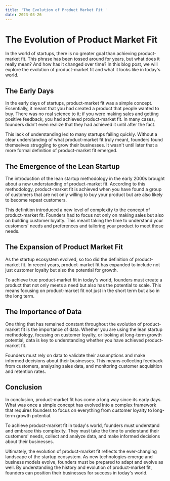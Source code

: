 ```yaml
---
title: 'The Evolution of Product Market Fit '
date: 2023-03-26
---
```


# The Evolution of Product Market Fit

In the world of startups, there is no greater goal than achieving product-market fit. This phrase has been tossed around for years, but what does it really mean? And how has it changed over time? In this blog post, we will explore the evolution of product-market fit and what it looks like in today's world.

## The Early Days

In the early days of startups, product-market fit was a simple concept. Essentially, it meant that you had created a product that people wanted to buy. There was no real science to it; if you were making sales and getting positive feedback, you had achieved product-market fit. In many cases, founders didn't even realize that they had achieved it until after the fact.

This lack of understanding led to many startups failing quickly. Without a clear understanding of what product-market fit truly meant, founders found themselves struggling to grow their businesses. It wasn't until later that a more formal definition of product-market fit emerged.

## The Emergence of the Lean Startup

The introduction of the lean startup methodology in the early 2000s brought about a new understanding of product-market fit. According to this methodology, product-market fit is achieved when you have found a group of customers that are not only willing to buy your product but are also likely to become repeat customers.

This definition introduced a new level of complexity to the concept of product-market fit. Founders had to focus not only on making sales but also on building customer loyalty. This meant taking the time to understand your customers' needs and preferences and tailoring your product to meet those needs.

## The Expansion of Product Market Fit

As the startup ecosystem evolved, so too did the definition of product-market fit. In recent years, product-market fit has expanded to include not just customer loyalty but also the potential for growth.

To achieve true product-market fit in today's world, founders must create a product that not only meets a need but also has the potential to scale. This means focusing on product-market fit not just in the short term but also in the long term.

## The Importance of Data

One thing that has remained constant throughout the evolution of product-market fit is the importance of data. Whether you are using the lean startup methodology, focusing on customer loyalty, or looking at long-term growth potential, data is key to understanding whether you have achieved product-market fit.

Founders must rely on data to validate their assumptions and make informed decisions about their businesses. This means collecting feedback from customers, analyzing sales data, and monitoring customer acquisition and retention rates.

## Conclusion

In conclusion, product-market fit has come a long way since its early days. What was once a simple concept has evolved into a complex framework that requires founders to focus on everything from customer loyalty to long-term growth potential.

To achieve product-market fit in today's world, founders must understand and embrace this complexity. They must take the time to understand their customers' needs, collect and analyze data, and make informed decisions about their businesses.

Ultimately, the evolution of product-market fit reflects the ever-changing landscape of the startup ecosystem. As new technologies emerge and business models evolve, founders must be prepared to adapt and evolve as well. By understanding the history and evolution of product-market fit, founders can position their businesses for success in today's world.
